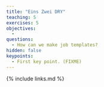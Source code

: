 ```yaml
---
title: "Eins Zwei DRY"
teaching: 5
exercises: 5
objectives:
  -
questions:
  - How can we make job templates?
hidden: false
keypoints:
  - First key point. (FIXME)
---
```


{% include links.md %}
